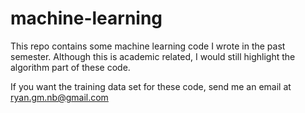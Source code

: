 # machine-learning
This repo contains some machine learning code I wrote in the  past semester. Although this is academic related, I would still highlight the algorithm part of these code.

If you want the training data set for these code, send me an email at ryan.gm.nb@gmail.com
